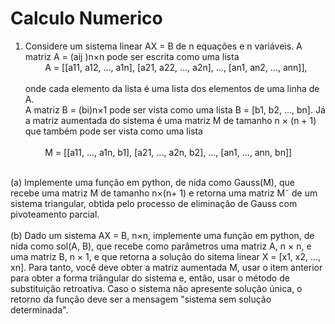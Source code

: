   <h1>Calculo Numerico</h1>

1. Considere um sistema linear AX = B de n equações e n variáveis. A matriz A = (aij )n×n pode ser escrita como uma lista<br />
                        &nbsp;&nbsp;&nbsp;&nbsp;&nbsp;&nbsp;&nbsp; A = [[a11, a12, ..., a1n], [a21, a22, ..., a2n], ..., [an1, an2, ..., ann]],<br /> <br />
onde cada elemento da lista é uma lista dos elementos de uma linha de A.<br/> A matriz B = (bi)n×1 pode ser vista como uma lista B = [b1, b2, ..., bn]. Já a matriz aumentada do sistema é uma matriz M de tamanho n × (n + 1) que também pode ser vista como uma lista<br /> <br />
                        &nbsp;&nbsp;&nbsp;&nbsp;&nbsp;&nbsp;&nbsp; M = [[a11, ..., a1n, b1], [a21, ..., a2n, b2], ..., [an1, ..., ann, bn]]<br /><br /> 

(a) Implemente uma função em python, de nida como Gauss(M), que recebe uma matriz M de tamanho n×(n+ 1) e retorna uma matriz M˜ de um sistema triangular, obtida pelo processo de eliminação de Gauss com pivoteamento parcial.<br /> <br />
(b) Dado um sistema AX = B, n×n, implemente uma função em python, de nida como sol(A, B), que recebe como parâmetros uma matriz A, n × n, e uma matriz B, n × 1, e que retorna a solução do sitema linear X = [x1, x2, ..., xn]. Para tanto, você deve obter a matriz aumentada M, usar o item anterior para obter a forma triângular do sistema e, então, usar o método de substituição retroativa. Caso o sistema não apresente solução única, o retorno da função deve ser a mensagem "sistema sem solução determinada". 
